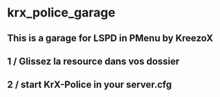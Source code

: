 # krx_police_garage
This is a garage for LSPD in PMenu by KreezoX
---------------------------------------------
1 / Glissez la resource dans vos dossier
---------------------------------------------
2 / start KrX-Police in your server.cfg
---------------------------------------------
